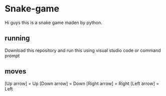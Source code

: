 # Snake-game
Hi guys this is a snake game maden by python.
## running
Download this repository and run this using visual studio code or command prompt

## moves

[Up arrow] = Up 
[Down arrow] = Down
[Right arrow] = Right
[Left arrow] = Left
